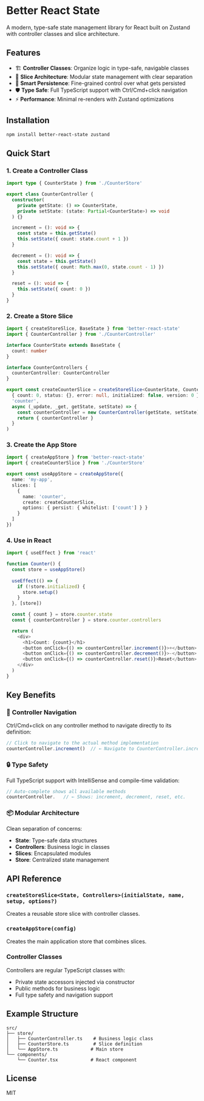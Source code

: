 # Better React State

A modern, type-safe state management library for React built on Zustand with controller classes and slice architecture.

## Features

- 🏗️ **Controller Classes**: Organize logic in type-safe, navigable classes
- 🔄 **Slice Architecture**: Modular state management with clear separation
- 💾 **Smart Persistence**: Fine-grained control over what gets persisted
- 🛡️ **Type Safe**: Full TypeScript support with Ctrl/Cmd+click navigation
- ⚡ **Performance**: Minimal re-renders with Zustand optimizations

## Installation

```bash
npm install better-react-state zustand
```

## Quick Start

### 1. Create a Controller Class

```typescript
import type { CounterState } from './CounterStore'

export class CounterController {
  constructor(
    private getState: () => CounterState,
    private setState: (state: Partial<CounterState>) => void
  ) {}

  increment = (): void => {
    const state = this.getState()
    this.setState({ count: state.count + 1 })
  }

  decrement = (): void => {
    const state = this.getState()
    this.setState({ count: Math.max(0, state.count - 1) })
  }

  reset = (): void => {
    this.setState({ count: 0 })
  }
}
```

### 2. Create a Store Slice

```typescript
import { createStoreSlice, BaseState } from 'better-react-state'
import { CounterController } from './CounterController'

interface CounterState extends BaseState {
  count: number
}

interface CounterControllers {
  counterController: CounterController
}

export const createCounterSlice = createStoreSlice<CounterState, CounterControllers>(
  { count: 0, status: {}, error: null, initialized: false, version: 0 },
  'counter',
  async (_update, _get, getState, setState) => {
    const counterController = new CounterController(getState, setState)
    return { counterController }
  }
)
```

### 3. Create the App Store

```typescript
import { createAppStore } from 'better-react-state'
import { createCounterSlice } from './CounterStore'

export const useAppStore = createAppStore({
  name: 'my-app',
  slices: [
    {
      name: 'counter',
      create: createCounterSlice,
      options: { persist: { whitelist: ['count'] } }
    }
  ]
})
```

### 4. Use in React

```typescript
import { useEffect } from 'react'

function Counter() {
  const store = useAppStore()
  
  useEffect(() => {
    if (!store.initialized) {
      store.setup()
    }
  }, [store])

  const { count } = store.counter.state
  const { counterController } = store.counter.controllers

  return (
    <div>
      <h1>Count: {count}</h1>
      <button onClick={() => counterController.increment()}>+</button>
      <button onClick={() => counterController.decrement()}>-</button>
      <button onClick={() => counterController.reset()}>Reset</button>
    </div>
  )
}
```

## Key Benefits

### 🎯 **Controller Navigation**
Ctrl/Cmd+click on any controller method to navigate directly to its definition:

```typescript
// Click to navigate to the actual method implementation
counterController.increment()  // ← Navigate to CounterController.increment()
```

### 🔒 **Type Safety**
Full TypeScript support with IntelliSense and compile-time validation:

```typescript
// Auto-complete shows all available methods
counterController.   // ← Shows: increment, decrement, reset, etc.
```

### 📦 **Modular Architecture**
Clean separation of concerns:
- **State**: Type-safe data structures
- **Controllers**: Business logic in classes  
- **Slices**: Encapsulated modules
- **Store**: Centralized state management

## API Reference

### `createStoreSlice<State, Controllers>(initialState, name, setup, options?)`

Creates a reusable store slice with controller classes.

### `createAppStore(config)`

Creates the main application store that combines slices.

### Controller Classes

Controllers are regular TypeScript classes with:
- Private state accessors injected via constructor
- Public methods for business logic
- Full type safety and navigation support

## Example Structure

```
src/
├── store/
│   ├── CounterController.ts    # Business logic class
│   ├── CounterStore.ts         # Slice definition
│   └── AppStore.ts            # Main store
└── components/
    └── Counter.tsx            # React component
```

## License

MIT
